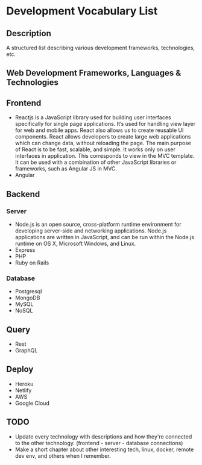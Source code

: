 # Development Vocabulary List

## Description
A structured list describing various development frameworks, technologies, etc.

## Web Development Frameworks, Languages & Technologies
## Frontend
* Reactjs is a JavaScript library used for building user interfaces specifically for single page applications. It’s used for handling view layer for web and mobile apps. React also allows us to create reusable UI components. React allows developers to create large web applications which can change data, without reloading the page. The main purpose of React is to be fast, scalable, and simple. It works only on user interfaces in application. This corresponds to view in the MVC template. It can be used with a combination of other JavaScript libraries or frameworks, such as Angular JS in MVC.
* Angular

## Backend

### Server
* Node.js is an open source, cross-platform runtime environment for developing server-side and networking applications. Node.js applications are written in JavaScript, and can be run within the Node.js runtime on OS X, Microsoft Windows, and Linux.
* Express
* PHP
* Ruby on Rails

### Database
* Postgresql
* MongoDB
* MySQL
* NoSQL

## Query
* Rest
* GraphQL

## Deploy
* Heroku
* Netlify
* AWS
* Google Cloud

## TODO
* Update every technology with descriptions and how they're connected to the other technology. (frontend - server - database connections)
* Make a short chapter about other interesting tech, linux, docker, remote dev env, and others when I remember.
